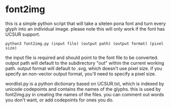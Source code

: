 # font2img

this is a simple python script that will take a sitelen pona font and turn every glyph into an individual image. please note this will only work if the font has UCSUR support.

```
python3 font2img.py (input file) (output path) (output format) (pixel size)
```

the input file is required and should point to the font file to be converted. output path will default to the subdirectory "out" within the current working path. output format will default to .svg, which doesn't use pixel size. if you specify an non-vector output format, you'll need to specify a pixel size.

wordlist.py is a python dictionary based on UCSUR.txt, which is indexed by unicode codepoints and contains the names of the glyphs. this is used by font2img.py in creating the names of the files. you can comment out words you don't want, or add codepoints for ones you do.
